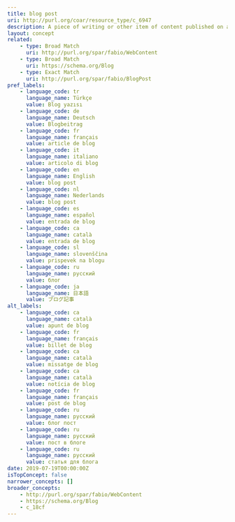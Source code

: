 ```yaml
---
title: blog post
uri: http://purl.org/coar/resource_type/c_6947
description: A piece of writing or other item of content published on a blog. (Adapted from oxforddictionaries)
layout: concept
related:
    - type: Broad Match
      uri: http://purl.org/spar/fabio/WebContent
    - type: Broad Match
      uri: https://schema.org/Blog
    - type: Exact Match
      uri: http://purl.org/spar/fabio/BlogPost
pref_labels:
    - language_code: tr
      language_name: Türkçe
      value: Blog yazısı
    - language_code: de
      language_name: Deutsch
      value: Blogbeitrag
    - language_code: fr
      language_name: français
      value: article de blog
    - language_code: it
      language_name: italiano
      value: articolo di blog
    - language_code: en
      language_name: English
      value: blog post
    - language_code: nl
      language_name: Nederlands
      value: blog post
    - language_code: es
      language_name: español
      value: entrada de blog
    - language_code: ca
      language_name: català
      value: entrada de blog
    - language_code: sl
      language_name: slovenščina
      value: prispevek na blogu
    - language_code: ru
      language_name: русский
      value: блог
    - language_code: ja
      language_name: 日本語
      value: ブログ記事
alt_labels:
    - language_code: ca
      language_name: català
      value: apunt de blog
    - language_code: fr
      language_name: français
      value: billet de blog
    - language_code: ca
      language_name: català
      value: missatge de blog
    - language_code: ca
      language_name: català
      value: notícia de blog
    - language_code: fr
      language_name: français
      value: post de blog
    - language_code: ru
      language_name: русский
      value: блог пост
    - language_code: ru
      language_name: русский
      value: пост в блоге
    - language_code: ru
      language_name: русский
      value: статья для блога
date: 2019-07-19T00:00:00Z
isTopConcept: false
narrower_concepts: []
broader_concepts:
    - http://purl.org/spar/fabio/WebContent
    - https://schema.org/Blog
    - c_18cf
---
```


